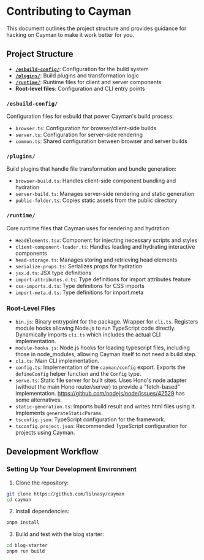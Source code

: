 # Contributing to Cayman

This document outlines the project structure and provides guidance for hacking on Cayman to make it work better for you.

## Project Structure

- **[`/esbuild-config/`](#esbuild-config)**: Configuration for the build system
- **[`/plugins/`](#plugins)**: Build plugins and transformation logic
- **[`/runtime/`](#runtime)**: Runtime files for client and server components
- **Root-level files**: Configuration and CLI entry points

### `/esbuild-config/`

Configuration files for esbuild that power Cayman's build process:

- `browser.ts`: Configuration for browser/client-side builds
- `server.ts`: Configuration for server-side rendering
- `common.ts`: Shared configuration between browser and server builds

### `/plugins/`

Build plugins that handle file transformation and bundle generation:

- `browser-build.ts`: Handles client-side component bundling and hydration
- `server-build.ts`: Manages server-side rendering and static generation
- `public-folder.ts`: Copies static assets from the public directory

### `/runtime/`

Core runtime files that Cayman uses for rendering and hydration:

- `HeadElements.tsx`: Component for injecting necessary scripts and styles
- `client-component-loader.ts`: Handles loading and hydrating interactive components
- `head-storage.ts`: Manages storing and retrieving head elements
- `serialize-props.ts`: Serializes props for hydration
- `jsx.d.ts`: JSX type definitions
- `import-attributes.d.ts`: Type definitions for import attributes feature
- `css-imports.d.ts`: Type definitions for CSS imports
- `import-meta.d.ts`: Type definitions for import.meta

### Root-Level Files

- `bin.js`: Binary entrypoint for the package. Wrapper for `cli.ts`. Registers module hooks allowing Node.js to run TypeScript code directly. Dynamically imports `cli.ts` which includes the actual CLI implementation.
- `module-hooks.js`: Node.js hooks for loading typescript files, including those in node_modules, allowing Cayman itself to not need a build step.
- `cli.ts`: Main CLI implementation.
- `config.ts`: Implementation of the `cayman/config` export. Exports the `defineConfig` helper function and the `Config` type.
- `serve.ts`: Static file server for built sites. Uses Hono's node adapter (without the main Hono router/server) to provide a "fetch-based" implementation. https://github.com/nodejs/node/issues/42529 has some alternatives.
- `static-generation.ts`: Imports build result and writes html files using it. Implements `generateStaticParams`.
- `tsconfig.json`: TypeScript configuration for the framework.
- `tsconfig.project.json`: Recommended TypeScript configuration for projects using Cayman.

## Development Workflow

### Setting Up Your Development Environment

1. Clone the repository:
```bash
git clone https://github.com/lilnasy/cayman
cd cayman
```

2. Install dependencies:
```bash
pnpm install
```

3. Build and test with the blog starter:
```bash
cd blog-starter
pnpm run build
```
